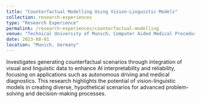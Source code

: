 ```yaml
---
title: "Counterfactual Modelling Using Vision-Linguistic Models"
collection: research-experiences
type: "Research Experience"
permalink: /research-experiences/counterfactual-modelling
venue: "Technical University of Munich, Computer Aided Medical Procedures (CAMP)"
date: 2023-08-01
location: "Munich, Germany"
---
```


Investigates generating counterfactual scenarios through integration of visual and linguistic data to enhance AI interpretability and reliability, focusing on applications such as autonomous driving and medical diagnostics. This research highlights the potential of vision-linguistic models in creating diverse, hypothetical scenarios for advanced problem-solving and decision-making processes.
